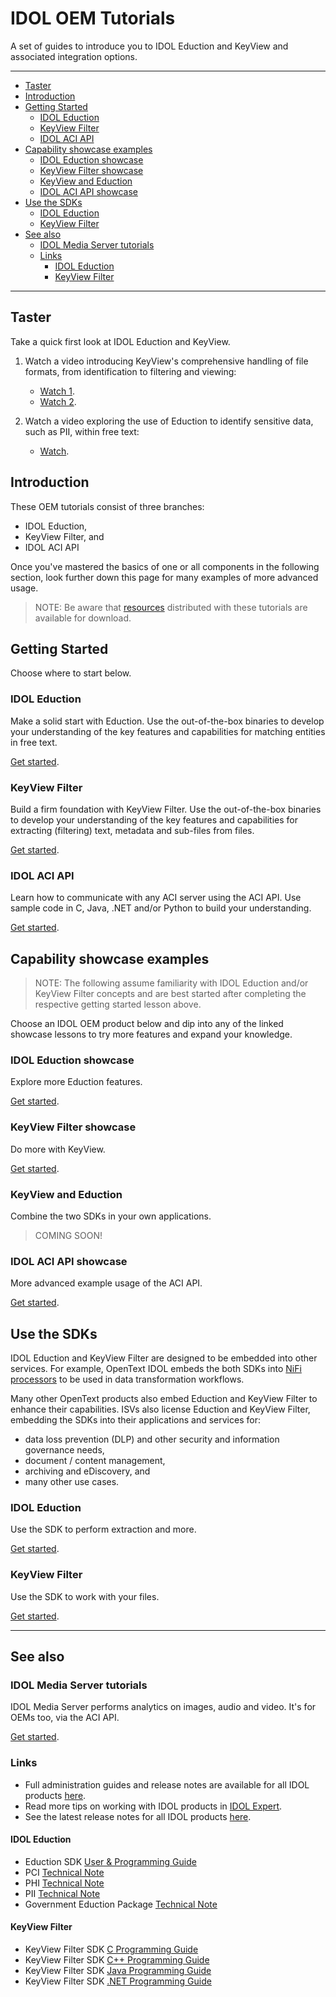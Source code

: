 # IDOL OEM Tutorials

A set of guides to introduce you to IDOL Eduction and KeyView and associated integration options.

---

- [Taster](#taster)
- [Introduction](#introduction)
- [Getting Started](#getting-started)
  - [IDOL Eduction](#idol-eduction)
  - [KeyView Filter](#keyview-filter)
  - [IDOL ACI API](#idol-aci-api)
- [Capability showcase examples](#capability-showcase-examples)
  - [IDOL Eduction showcase](#idol-eduction-showcase)
  - [KeyView Filter showcase](#keyview-filter-showcase)
  - [KeyView and Eduction](#keyview-and-eduction)
  - [IDOL ACI API showcase](#idol-aci-api-showcase)
- [Use the SDKs](#use-the-sdks)
  - [IDOL Eduction](#idol-eduction-1)
  - [KeyView Filter](#keyview-filter-1)
- [See also](#see-also)
  - [IDOL Media Server tutorials](#idol-media-server-tutorials)
  - [Links](#links)
    - [IDOL Eduction](#idol-eduction-2)
    - [KeyView Filter](#keyview-filter-2)

---

## Taster

Take a quick first look at IDOL Eduction and KeyView.  

1. Watch a video introducing KeyView's comprehensive handling of file formats, from identification to filtering and viewing:

      - [Watch 1](https://www.youtube.com/watch?v=66niyCTNtLM&list=PLlUdEXI83_Xoq5Fe2iUnY8fjV9PuX61FA).
      - [Watch 2](https://www.youtube.com/watch?v=QYEFlziEdTo&list=PLlUdEXI83_Xoq5Fe2iUnY8fjV9PuX61FA).

1. Watch a video exploring the use of Eduction to identify sensitive data, such as PII, within free text:

      - [Watch](https://www.youtube.com/watch?v=ftGL0p0PanU&list=PLlUdEXI83_Xoq5Fe2iUnY8fjV9PuX61FA).

## Introduction

These OEM tutorials consist of three branches:

- IDOL Eduction,
- KeyView Filter, and
- IDOL ACI API
   
Once you've mastered the basics of one or all components in the following section, look further down this page for many examples of more advanced usage.  

> NOTE: Be aware that [resources](../resources) distributed with these tutorials are available for download.

## Getting Started

Choose where to start below.

### IDOL Eduction

Make a solid start with Eduction.  Use the out-of-the-box binaries to develop your understanding of the key features and capabilities for matching entities in free text.

[Get started](./eduction/introduction.md).

### KeyView Filter

Build a firm foundation with KeyView Filter.  Use the out-of-the-box binaries to develop your understanding of the key features and capabilities for extracting (filtering) text, metadata and sub-files from files.

[Get started](./keyview_filter/introduction.md).

### IDOL ACI API

Learn how to communicate with any ACI server using the ACI API.  Use sample code in C, Java, .NET and/or Python to build your understanding.

[Get started](./aci_api/introduction.md).

## Capability showcase examples

> NOTE: The following assume familiarity with IDOL Eduction and/or KeyView Filter concepts and are best started after completing the respective getting started lesson above.

Choose an IDOL OEM product below and dip into any of the linked showcase lessons to try more features and expand your knowledge.

### IDOL Eduction showcase

Explore more Eduction features.

[Get started](./eduction/README.md#capability-showcase).

### KeyView Filter showcase

Do more with KeyView.

[Get started](./keyview_filter/README.md#capability-showcase).

### KeyView and Eduction

Combine the two SDKs in your own applications.

> COMING SOON!

### IDOL ACI API showcase

More advanced example usage of the ACI API.

[Get started](./aci_api/README.md#capability-showcase).

## Use the SDKs

IDOL Eduction and KeyView Filter are designed to be embedded into other services.  For example, OpenText IDOL embeds the both SDKs into [NiFi processors](https://www.microfocus.com/documentation/idol/IDOL_23_2/NiFiIngest_23.2_Documentation/Help/Content/Walkthrough/BuildBasicPipeline.htm) to be used in data transformation workflows.

Many other OpenText products also embed Eduction and KeyView Filter to enhance their capabilities.  ISVs also license Eduction and KeyView Filter, embedding the SDKs into their applications and services for:

- data loss prevention (DLP) and other security and information governance needs,
- document / content management,
- archiving and eDiscovery, and
- many other use cases.

### IDOL Eduction

Use the SDK to perform extraction and more.

[Get started](./eduction/README.md#use-the-eduction-sdk).

### KeyView Filter

Use the SDK to work with your files.

[Get started](./keyview_filter/README.md#use-the-keyview-filter-sdk).

---

## See also

### IDOL Media Server tutorials

IDOL Media Server performs analytics on images, audio and video.  It's for OEMs too, via the ACI API.

[Get started](https://github.com/opentext-idol/idol-rich-media-tutorials).

### Links

- Full administration guides and release notes are available for all IDOL products [here](https://www.microfocus.com/documentation/idol/).
- Read more tips on working with IDOL products in [IDOL Expert](https://www.microfocus.com/documentation/idol/IDOL_23_2/IDOLServer_23.2_Documentation/Guides/html/expert/index.html).
- See the latest release notes for all IDOL products [here](https://www.microfocus.com/documentation/idol/IDOL_23_2/IDOLReleaseNotes_23.2_Documentation/idol/Content/_Introduction.htm).

#### IDOL Eduction

- Eduction SDK [User & Programming Guide](https://www.microfocus.com/documentation/idol/IDOL_23_2/EductionSDK_23.2_Documentation/Guides/html/)
- PCI [Technical Note](https://www.microfocus.com/documentation/idol/IDOL_23_2/EductionGrammars_23.2_Documentation/PCI/)
- PHI [Technical Note](https://www.microfocus.com/documentation/idol/IDOL_23_2/EductionGrammars_23.2_Documentation/PHI/)
- PII [Technical Note](https://www.microfocus.com/documentation/idol/IDOL_23_2/EductionGrammars_23.2_Documentation/PII/)
- Government Eduction Package [Technical Note](https://www.microfocus.com/documentation/idol/IDOL_23_2/EductionGrammars_23.2_Documentation/GOV/)

#### KeyView Filter

- KeyView Filter SDK [C Programming Guide](https://www.microfocus.com/documentation/idol/IDOL_23_2/KeyviewFilterSDK_23.2_Documentation/Guides/html/c-programming/index.html)
- KeyView Filter SDK [C++ Programming Guide](https://www.microfocus.com/documentation/idol/IDOL_23_2/KeyviewFilterSDK_23.2_Documentation/Guides/html/cpp-programming/index.html)
- KeyView Filter SDK [Java Programming Guide](https://www.microfocus.com/documentation/idol/IDOL_23_2/KeyviewFilterSDK_23.2_Documentation/Guides/html/java-programming/index.html)
- KeyView Filter SDK [.NET Programming Guide](https://www.microfocus.com/documentation/idol/IDOL_23_2/KeyviewFilterSDK_23.2_Documentation/Guides/html/dotnet-programming/index.html)
